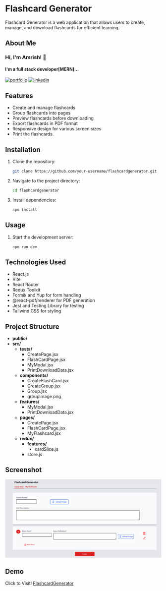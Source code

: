# Flashcard Generator

Flashcard Generator is a web application that allows users to create, manage, and download flashcards for efficient learning.

##  About Me
###  Hi, I'm Amrish! 👋
#### I'm a full stack developer[MERN]...

[![portfolio](https://img.shields.io/badge/my_portfolio-fb923c?style=for-the-badge&logo&logoColor=white)](https://www.amrishpratapsingh.com/)    [![linkedin](https://img.shields.io/badge/linkedin-0A66C2?style=for-the-badge&logo=linkedin&logoColor=white)](https://www.linkedin.com/in/amrishkush/) 

## Features

- Create and manage flashcards
- Group flashcards into pages
- Preview flashcards before downloading
- Export flashcards in PDF format
- Responsive design for various screen sizes
- Print the flashcards.

## Installation

1. Clone the repository:

   ```bash
   git clone https://github.com/your-username/flashcardgenerator.git

   ```

2. Navigate to the project directory:

   ```bash
   cd flashcardgenerator

   ```

3. Install dependencies:

   ```bash
   npm install

   ```

## Usage

1. Start the development server:

   ```bash
   npm run dev
   ```

## Technologies Used

- React.js
- Vite
- React Router
- Redux Toolkit
- Formik and Yup for form handling
- @react-pdf/renderer for PDF generation
- Jest and Testing Library for testing
- Tailwind CSS for styling

## Project Structure

 - **public/**
 - **src/**
    - **__tests__/**
        - CreatePage.jsx
        - FlashCardPage.jsx
        - MyModal.jsx
        - PrintDownloadData.jsx
    - **components/**
        - CreateFlashCard.jsx
        - CreateGroup.jsx
        - Group.jsx
        - groupImage.png
    - **features/**
        - MyModal.jsx
        - PrintDownloadData.jsx
    - **pages/**
        - CreatePage.jsx
        - FlashCardPage.jsx
        - MyFlashcard.jsx
    - **redux/**
        - **features/**
            - cardSlice.js
        - store.js
   
## Screenshot

![App Screenshot](screenshot.png)

## Demo
Click to Visit!
[FlashcardGenerator](https://flashcardgeneratoramrish.netlify.app)
